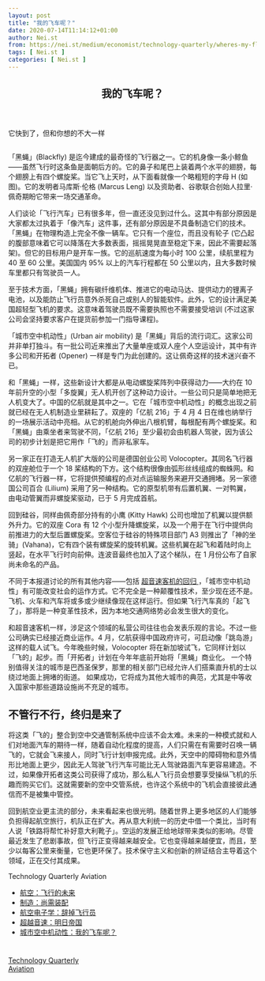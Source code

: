 ```yaml
---
layout: post
title: "我的飞车呢？"
date: 2020-07-14T11:14:12+01:00
author: Nei.st
from: https://nei.st/medium/economist/technology-quarterly/wheres-my-flying-car
tags: [ Nei.st ]
categories: [ Nei.st ]
---
```


<article class="post-248 post type-post status-publish format-standard hentry category-technology-quarterly tag-aviation" id="post-248">
 <header class="page-header medium Archives">
  <div class="page-header__image">
  </div>
  <div class="page-header__content">
   <h1 class="page-title text-align-center">
    我的飞车呢？
   </h1>
  </div>
 </header>
 <div class="entry-content aesop-entry-content" id="post-248-content">
  <link as="font" crossorigin="anonymous" href="//cdn.jsdelivr.net/gh/0nd1jyU39XQ/_/glyph/font-face/0uIzqoZjSuJfvSBnvgXTcApMtcVhMcpr.woff" rel="preload" type="font/woff"/>
  <link as="font" crossorigin="anonymous" href="//cdn.jsdelivr.net/gh/0nd1jyU39XQ/_/glyph/font-face/1sTnSLZWDKucPX6SAk.woff" rel="preload" type="font/woff"/>
  <p class="blog-post__description">
   它快到了，但和你想的不大一样
  </p>
  <span id="more-248">
  </span>
  <div class="navigation__primary-inner">
   <a class="economist__link-logo" href="//nei.st/medium/economist">
   </a>
  </div>
  <div class="container img component-image">
   <div class="aspectRatioPlaceholder">
    <div class="progressiveMedia" data-height="720" data-width="1280">
     <img alt="" class="progressiveMedia-image" data-src="https://cdn.jsdelivr.net/gh/0nd1jyU39XQ/_/img/1/e52bf525ly1g4lxoi5m7vj20zk0k0gp2.jpg" src="https://cdn.jsdelivr.net/gh/0nd1jyU39XQ/_/img/1/e52bf525ly1g4lxoi5m7vj20zk0k0gp2.jpg"/>
    </div>
   </div>
  </div>
  <p>
   「黑蝇」(Blackfly) 是迄今建成的最奇怪的飞行器之一。它的机身像一条小鲸鱼——虽然飞行时这条鱼是面朝后方的。它的鼻子和尾巴上装着两个水平的翅膀，每个翅膀上有四个螺旋桨。当它飞上天时，从下面看就像一个略粗短的字母 H (如图)。它的发明者马库斯·伦格 (Marcus Leng) 以及资助者、谷歌联合创始人拉里·佩奇期盼它带来一场交通革命。
  </p>
  <p>
   <span class="markup--p">
    人们谈论「飞行汽车」已有很多年，但一直还没见到过什么。这其中有部分原因是大家都太过执着于「像汽车」这件事，还有部分原因是不具备制造它们的技术。
   </span>
   「黑蝇」在物理构造上完全不像一辆车。它只有一个座位，而且没有轮子 (它凸起的腹部意味着它可以降落在大多数表面，摇摇晃晃直至稳定下来，因此不需要起落架)。但它的目标用户是开车一族。它的巡航速度为每小时 100 公里，续航里程为 40 至 60 公里。美国国内 95% 以上的汽车行程都在 50 公里以内，且大多数时候车里都只有驾驶员一人。
  </p>
  <p>
   至于技术方面，「黑蝇」拥有碳纤维机体、推进它的电动马达、提供动力的锂离子电池，以及能防止飞行员意外杀死自己或别人的智能软件。此外，它的设计满足美国超轻型飞机的要求。这意味着驾驶员既不需要执照也不需要接受培训 (不过这家公司会坚持要求客户在提货前参加一门指导课程)。
  </p>
  <p>
   「城市空中机动性」(Urban air mobility) 是「黑蝇」背后的流行词汇。这家公司并非单打独斗。有一批公司近来推出了大量单座或双人座个人空运设计，其中有许多公司和开拓者 (Opener) 一样是专门为此创建的。这让佩奇这样的技术迷兴奋不已。
  </p>
  <p>
   和「黑蝇」一样，这些新设计大都是从电动螺旋桨阵列中获得动力——大约在 10 年前升空的小型「多旋翼」无人机开创了这种动力设计。一些公司只是简单地把无人机变大了。中国的亿航就是其中之一。它在「城市空中机动性」的概念出现之前就已经在无人机制造业里耕耘了。双座的「亿航 216」于 4 月 4 日在维也纳举行的一场展示活动中亮相。从它的机舱向外伸出八根机臂，每根配有两个螺旋桨。和「黑蝇」由乘坐者来驾驶不同，「亿航 216」至少最初会由机器人驾驶，因为该公司的初步计划是把它用作「飞的」而非私家车。
  </p>
  <div class="code-block code-block-1" style="margin: 8px 0; clear: both;">
   <div class="container ads_KbHEVhh8Rw">
    <div class="card card--blog post-sidebar">
     <div class="card-body">
      <div class="logo_ngcontent-kty-0">
      </div>
      <div class="iframe-blocker U6XAMK63Vh00WqvF2BacIQ">
       <div class="background-h60B">
       </div>
       <div class="WumZiPCS4MeMw4pxQ">
       </div>
      </div>
     </div>
     <div class="card-footer">
      <div class="card-footer-wrapper" layout="row bottom-left">
      </div>
     </div>
    </div>
   </div>
  </div>
  <p>
   另一家正在打造无人机扩大版的公司是德国创业公司 Volocopter。其同名飞行器的双座舱位于一个 18 桨结构的下方。这个结构很像由弧形丝线组成的蜘蛛网。和亿航的飞行器一样，它将提供预编程的点对点运输服务来避开交通拥堵。另一家德国公司百合 (Lilium) 采用了另一种结构。它的原型机带有后置机翼、一对鸭翼，由电动管翼而非螺旋桨驱动，已于 5 月完成首航。
  </p>
  <p>
   回到硅谷，同样由佩奇部分持有的小鹰 (Kitty Hawk) 公司也增加了机翼以提供额外升力。它的双座 Cora 有 12 个小型升降螺旋桨，以及一个用于在飞行中提供向前推进力的大型后置螺旋桨。空客位于硅谷的特殊项目部门 A3 则推出了「神的坐骑」(Vahana)，它有四个装有螺旋桨的旋转机翼。这些机翼在起飞和着陆时向上竖起，在水平飞行时向前伸。连波音最终也加入了这个梯队，在 1 月份公布了自家尚未命名的产品。
  </p>
  <p>
   不同于本报道讨论的所有其他内容——包括
   <a href="https://nei.st/medium/economist/tomorrow-never-dies" rel="noopener noreferrer" target="_blank">
    超音速客机的回归
   </a>
   ，「城市空中机动性」有可能改变社会的运作方式。它不完全是一种颠覆性技术，至少现在还不是。飞机、火车和汽车将或多或少继续像现在这样运行。但如果飞行汽车真的「起飞了」，那将是一种变革性技术，因为本地交通网络势必会发生很大的变化。
  </p>
  <p>
   和超音速客机一样，涉足这个领域的私营公司往往也会发表乐观的言论。不过一些公司确实已经接近商业运作。4 月，亿航获得中国政府许可，可启动像「跳岛游」这样的载人试飞。今年晚些时候，Volocopter 将在新加坡试飞，它同样计划以「飞的」起步。而「开拓者」计划在今年年底前开始将「黑蝇」商业化。
   <span class="markup--p">
    一个特别值得关注的城市是巴西圣保罗，那里的相关部门已经允许人们搭乘直升机的士以绕过地面上拥堵的街道。
   </span>
   如果成功，它将成为其他大城市的典范，尤其是中等收入国家中那些道路设施尚不充足的城市。
  </p>
  <p>
   <h2>
    不管行不行，终归是来了
   </h2>
  </p>
  <p>
   将这类「飞的」整合到空中交通管制系统中应该不会太难。未来的一种模式就和人们对地面汽车的期待一样，随着自动化程度的提高，人们只需在有需要时召唤一辆飞的，它就会飞来接人，同时飞行计划申报完成。此外，天空中的障碍物和意外情形比地面上更少，因此无人驾驶飞行汽车可能比无人驾驶路面汽车更容易建造。不过，如果像开拓者这类公司获得了成功，那么私人飞行员会想要享受操纵飞机的乐趣而购买它们。这就需要新的空中交管系统，也许这个系统中的飞机会直接彼此通信而不是被集中管控。
  </p>
  <div class="code-block code-block-1" style="margin: 8px 0; clear: both;">
   <div class="container ads_KbHEVhh8Rw">
    <div class="card card--blog post-sidebar">
     <div class="card-body">
      <div class="logo_ngcontent-kty-0">
      </div>
      <div class="iframe-blocker U6XAMK63Vh00WqvF2BacIQ">
       <div class="background-h60B">
       </div>
       <div class="WumZiPCS4MeMw4pxQ">
       </div>
      </div>
     </div>
     <div class="card-footer">
      <div class="card-footer-wrapper" layout="row bottom-left">
      </div>
     </div>
    </div>
   </div>
  </div>
  <p>
   回到航空业更主流的部分，未来看起来也很光明。随着世界上更多地区的人们能够负担得起航空旅行，机队正在扩大。再从意大利统一的历史中借一个类比，当时有人说「铁路将帮忙补好意大利靴子」。空运的发展正给地球带来类似的影响。尽管最近发生了悲剧事故，但飞行正变得越来越安全。它也变得越来越便宜，而且，至少以每客公里来衡量，它也更环保了。技术保守主义和创新的辨证结合主导着这个领域，正在交付其成果。
  </p>
  <div class="js-elevateBottomRecirc u-marginTop40 u-xs-marginTop0 u-backgroundGrayLightest">
   <div class="elevate-container u-paddingBottom60 u-paddingHorizontal10 u-xs-paddingTop30">
    <div class="u-flexStretch u-paddingVertical32 u-xs-flexColumn u-xs-paddingTop0">
     <div class="u-width220 u-flex0 u-relative u-xs-hide">
      <div class="aspectRatioPlaceholder">
       <div class="progressiveMedia" data-height="4301" data-width="3270">
        <img alt="" class="progressiveMedia-image lazyload" data-src="https://cdn.jsdelivr.net/gh/0nd1jyU39XQ/_/img/1/e52bf525ly1g4lptsl7bpj22iu3bhhdv.jpg" id="zoom-default" src="https://cdn.jsdelivr.net/gh/0nd1jyU39XQ/_/img/1/e52bf525ly1g4lptsl7bpj22iu3bhhdv.jpg"/>
       </div>
      </div>
     </div>
     <div class="u-width100pct u-marginBottom20 u-xs-show elevateCoverShadow">
      <div class="aspectRatioPlaceholder">
       <div class="progressiveMedia" data-height="4301" data-width="3270">
        <img alt="" class="progressiveMedia-image lazyload" data-src="https://cdn.jsdelivr.net/gh/0nd1jyU39XQ/_/img/1/e52bf525ly1g4lptsl7bpj22iu3bhhdv.jpg" id="zoom-default" src="https://cdn.jsdelivr.net/gh/0nd1jyU39XQ/_/img/1/e52bf525ly1g4lptsl7bpj22iu3bhhdv.jpg"/>
       </div>
      </div>
     </div>
     <div class="u-flex1 u-flexColumn u-paddingVertical20 u-marginLeft40 u-borderBottomLighter u-borderBox u-minHeight280 u-xs-sizeFullWidth u-xs-paddingBottom30 u-xs-paddingTop10 u-xs-margin0 u-xs-minHeightAuto">
      <div class="blog-post__siblings-list-aside">
       <span class="blog-post__side-accent-rule">
        Technology Quarterly
       </span>
       <span class="blog-post__side-title">
        Aviation
       </span>
       <ul class="blog-post__siblings-list">
        <li class="blog-post__siblings-list__article">
         <a class="blog-post__siblings-list__article__link" href="//nei.st/medium/economist/the-future-of-flight">
          <span class="blog-post__siblings-list__title">
           航空：飞行的未来
          </span>
         </a>
        </li>
        <li class="blog-post__siblings-list__article">
         <a class="blog-post__siblings-list__article__link" href="//nei.st/medium/economist/some-assembly-required">
          <span class="blog-post__siblings-list__title">
           制造：尚需装配
          </span>
         </a>
        </li>
        <li class="blog-post__siblings-list__article">
         <a class="blog-post__siblings-list__article__link" href="//nei.st/medium/economist/drop-the-pilot">
          <span class="blog-post__siblings-list__title">
           航空电子学：辞掉飞行员
          </span>
         </a>
        </li>
        <li class="blog-post__siblings-list__article">
         <a class="blog-post__siblings-list__article__link blog-post__siblings-list__article__link--selected" href="//nei.st/medium/economist/tomorrow-never-dies">
          <span class="blog-post__siblings-list__title">
           超越音速：明日帝国
          </span>
         </a>
        </li>
        <li class="blog-post__siblings-list__article">
         <a class="blog-post__siblings-list__article__link blog-post__siblings-list__article__link--selected" href="//nei.st/medium/economist/wheres-my-flying-car">
          <span class="blog-post__siblings-list__title">
           城市空中机动性：我的飞车呢？
          </span>
         </a>
        </li>
       </ul>
      </div>
     </div>
    </div>
   </div>
  </div>
  <div class="container ag ah">
   <div class="fe n el">
    <a class="dt du bn bo bp bq br bs bt bu dv dw bx by dx dy" href="https://nei.st/medium/economist?source=https://www.economist.com/technology-quarterly/2019/05/30/flying-cars-are-almost-here-but-they-dont-look-like-cars">
     <div class="c ff fg ag ah fh el fi fj ce fk fl fm fn fo fp fq fr fs ft fu">
      <div class="bs em en eo ep eq fv ah fw fg ag bm eu fx q fy fz p ac">
      </div>
     </div>
    </a>
   </div>
  </div>
  <div class="code-block code-block-2" style="margin: 8px 0; clear: both;">
   <br/>
   <div class="container ads_KbHEVhh8Rw">
    <div class="card card--blog post-sidebar">
     <div class="card-body">
      <div class="logo_ngcontent-kty-0">
      </div>
      <div class="iframe-blocker U6XAMK63Vh00WqvF2BacIQ">
       <div class="background-h60B">
       </div>
       <div class="WumZiPCS4MeMw4pxQ">
       </div>
      </div>
     </div>
     <div class="card-footer">
      <div class="card-footer-wrapper" layout="row bottom-left">
      </div>
     </div>
    </div>
   </div>
  </div>
 </div>
 <footer class="entry-footer">
  <div class="categories icon-link">
   <a href="https://nei.st/category/medium/economist/technology-quarterly" rel="category tag">
    Technology Quarterly
   </a>
  </div>
  <div class="tags icon-link">
   <a href="https://nei.st/tag/aviation" rel="tag">
    Aviation
   </a>
  </div>
 </footer>
</article>

